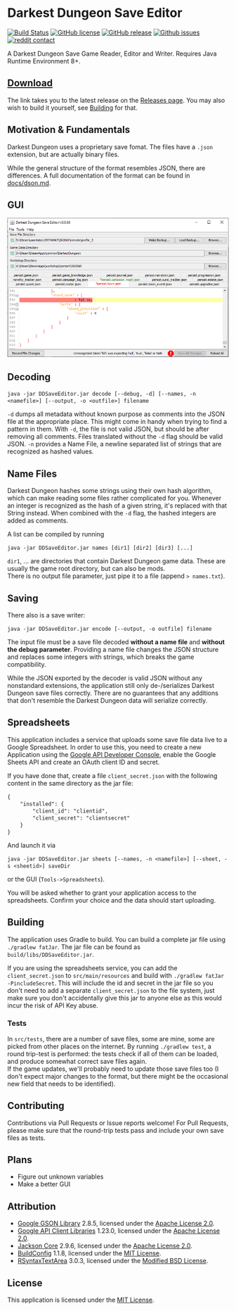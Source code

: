 # Darkest Dungeon Save Editor

[![Build Status](https://travis-ci.org/robojumper/DarkestDungeonSaveEditor.svg?branch=master)](https://travis-ci.org/robojumper/DarkestDungeonSaveEditor)
[![GitHub license](https://img.shields.io/github/license/robojumper/DarkestDungeonSaveEditor.svg)](https://github.com/robojumper/DarkestDungeonSaveEditor/blob/master/LICENSE)
[![GitHub release](https://img.shields.io/github/release/robojumper/DarkestDungeonSaveEditor.svg)](https://github.com/robojumper/DarkestDungeonSaveEditor/releases/latest)
[![Github issues](https://img.shields.io/badge/save%20files-welcome-brightgreen.svg)](https://github.com/robojumper/DarkestDungeonSaveEditor/issues/)
[![reddit contact](https://img.shields.io/badge/contact-reddit-%23FF5700.svg)](https://www.reddit.com/message/compose/?to=robojumper)

A Darkest Dungeon Save Game Reader, Editor and Writer. Requires Java Runtime Environment 8+.

## [Download](https://github.com/robojumper/DarkestDungeonSaveEditor/releases/latest)

The link takes you to the latest release on the [Releases page](https://github.com/robojumper/DarkestDungeonSaveEditor/releases). You may also wish to build it yourself, see [Building](#building) for that.

## Motivation & Fundamentals

Darkest Dungeon uses a proprietary save fomat. The files have a `.json` extension, but are actually binary files.

While the general structure of the format resembles JSON, there are differences. A full documentation of the format can be found in [docs/dson.md](docs/dson.md).

## GUI

![screenshot](docs/screenshot.png)

## Decoding

    java -jar DDSaveEditor.jar decode [--debug, -d] [--names, -n <namefile>] [--output, -o <outfile>] filename

`-d` dumps all metadata without known purpose as comments into the JSON file at the appropriate place.
This might come in handy when trying to find a pattern in them. With `-d`, the file is not valid JSON, but should be after removing all comments. Files translated without the `-d` flag should be valid JSON.
`-n` provides a Name File, a newline separated list of strings that are recognized as hashed values.

## Name Files

Darkest Dungeon hashes some strings using their own hash algorithm, which can make reading some files rather complicated for you. Whenever an integer is recognized as the hash of a given string, it's replaced with that String instead.
When combined with the `-d` flag, the hashed integers are added as comments.

A list can be compiled by running

    java -jar DDSaveEditor.jar names [dir1] [dir2] [dir3] [...]

`dir1`, ... are directories that contain Darkest Dungeon game data. These are usually the game root directory, but can also be mods.  
There is no output file parameter, just pipe it to a file (append `> names.txt`).

## Saving

There also is a save writer:

    java -jar DDSaveEditor.jar encode [--output, -o outfile] filename

The input file must be a save file decoded **without a name file** and **without the debug parameter**. Providing a name file changes the JSON structure and replaces some integers with strings, which breaks the game compatibility.

While the JSON exported by the decoder is valid JSON without any nonstandard extensions, the application still only de-/serializes Darkest Dungeon save files correctly. There are no guarantees that any additions that don't resemble the Darkest Dungeon data will serialize correctly.

## Spreadsheets

This application includes a service that uploads some save file data live to a Google Spreadsheet. In order to use this, you need to create a new Application using the [Google API Developer Console](https://console.developers.google.com/), enable the Google Sheets API and create an OAuth client ID and secret.

If you have done that, create a file `client_secret.json` with the following content in the same directory as the jar file:

    {
        "installed": {
            "client_id": "clientid",
            "client_secret": "clientsecret"
        }
    }

And launch it via

    java -jar DDSaveEditor.jar sheets [--names, -n <namefile>] [--sheet, -s <sheetid>] saveDir

or the GUI (`Tools->Spreadsheets`).

You will be asked whether to grant your application access to the spreadsheets. Confirm your choice and the data should start uploading.

## Building

The application uses Gradle to build. You can build a complete jar file using `./gradlew fatJar`. The jar file can be found as `build/libs/DDSaveEditor.jar`.

If you are using the spreadsheets service, you can add the `client_secret.json` to `src/main/resources` and build with `./gradlew fatJar -PincludeSecret`. This will include the id and secret in the jar file so you don't need to add a separate `client_secret.json` to the file system, just make sure you don't accidentally give this jar to anyone else as this would incur the risk of API Key abuse.

### Tests

In `src/tests`, there are a number of save files, some are mine, some are picked from other places on the internet. By running `./gradlew test`, a round trip-test is performed: the tests check if all of them can be loaded, and produce somewhat correct save files again.  
If the game updates, we'll probably need to update those save files too (I don't expect major changes to the format, but there might be the occasional new field that needs to be identified).

## Contributing

Contributions via Pull Requests or Issue reports welcome! For Pull Requests, please make sure that the round-trip tests pass and include your own save files as tests.

## Plans

* Figure out unknown variables
* Make a better GUI

## Attribution

* [Google GSON Library](https://github.com/google/gson) 2.8.5, licensed under the [Apache License 2.0](Licenses/Apachev2.0.txt).
* [Google API Client Libraries](https://github.com/google/google-api-java-client) 1.23.0, licensed under the [Apache License 2.0](Licenses/Apachev2.0.txt).
* [Jackson Core](https://github.com/FasterXML/jackson-core) 2.9.6, licensed under the [Apache License 2.0](Licenses/Apachev2.0.txt).
* [BuildConfig](https://github.com/mfuerstenau/gradle-buildconfig-plugin) 1.1.8, licensed under the [MIT License](Licenses/buildconfig_MIT.txt).
* [RSyntaxTextArea](https://github.com/bobbylight/RSyntaxTextArea) 3.0.3, licensed under the [Modified BSD License](Licenses/RSyntaxTextArea.License.txt).

## License

This application is licensed under the [MIT License](LICENSE).
